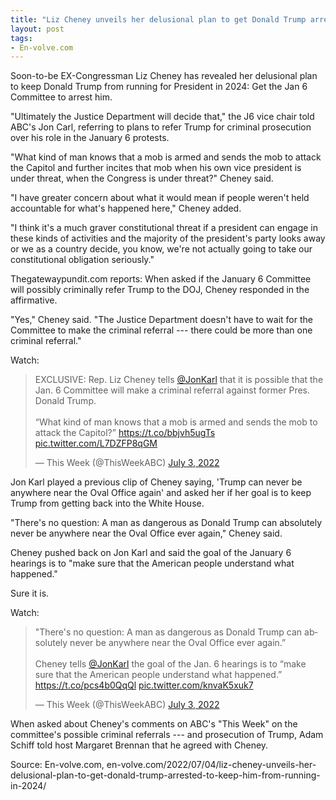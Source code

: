 ```yaml
---
title: "Liz Cheney unveils her delusional plan to get Donald Trump arrested to keep him from running in 2024"
layout: post
tags:
- En-volve.com
---
```


Soon-to-be EX-Congressman Liz Cheney has revealed her delusional plan to keep Donald Trump from running for President in 2024: Get the Jan 6 Committee to arrest him.

"Ultimately the Justice Department will decide that," the J6 vice chair told ABC's Jon Carl, referring to plans to refer Trump for criminal prosecution over his role in the January 6 protests.

"What kind of man knows that a mob is armed and sends the mob to attack the Capitol and further incites that mob when his own vice president is under threat, when the Congress is under threat?" Cheney said.

"I have greater concern about what it would mean if people weren't held accountable for what's happened here," Cheney added.

"I think it's a much graver constitutional threat if a president can engage in these kinds of activities and the majority of the president's party looks away or we as a country decide, you know, we're not actually going to take our constitutional obligation seriously."

Thegatewaypundit.com reports: When asked if the January 6 Committee will possibly criminally refer Trump to the DOJ, Cheney responded in the affirmative.

"Yes," Cheney said. "The Justice Department doesn't have to wait for the Committee to make the criminal referral --- there could be more than one criminal referral."

Watch:

<blockquote class="twitter-tweet"><p lang="en" dir="ltr">EXCLUSIVE: Rep. Liz Cheney tells <a href="https://twitter.com/jonkarl?ref_src=twsrc%5Etfw">@JonKarl</a> that it is possible that the Jan. 6 Committee will make a criminal referral against former Pres. Donald Trump. <br /><br />“What kind of man knows that a mob is armed and sends the mob to attack the Capitol?” <a href="https://t.co/bbjvh5ugTs">https://t.co/bbjvh5ugTs</a> <a href="https://t.co/L7DZFP8qGM">pic.twitter.com/L7DZFP8qGM</a></p>&mdash; This Week (@ThisWeekABC) <a href="https://twitter.com/ThisWeekABC/status/1543584959750963203?ref_src=twsrc%5Etfw">July 3, 2022</a></blockquote>

Jon Karl played a previous clip of Cheney saying, 'Trump can never be anywhere near the Oval Office again' and asked her if her goal is to keep Trump from getting back into the White House.

"There's no question: A man as dangerous as Donald Trump can absolutely never be anywhere near the Oval Office ever again," Cheney said.

Cheney pushed back on Jon Karl and said the goal of the January 6 hearings is to "make sure that the American people understand what happened."

Sure it is.

Watch:

<blockquote class="twitter-tweet"><p lang="en" dir="ltr">&quot;There&#39;s no question: A man as dangerous as Donald Trump can absolutely never be anywhere near the Oval Office ever again.” <br /><br />Cheney tells <a href="https://twitter.com/jonkarl?ref_src=twsrc%5Etfw">@JonKarl</a> the goal of the Jan. 6 hearings is to “make sure that the American people understand what happened.” <a href="https://t.co/pcs4b0QqQl">https://t.co/pcs4b0QqQl</a> <a href="https://t.co/knvaK5xuk7">pic.twitter.com/knvaK5xuk7</a></p>&mdash; This Week (@ThisWeekABC) <a href="https://twitter.com/ThisWeekABC/status/1543594092856213504?ref_src=twsrc%5Etfw">July 3, 2022</a></blockquote>

When asked about Cheney's comments on ABC's "This Week" on the committee's possible criminal referrals --- and prosecution of Trump, Adam Schiff told host Margaret Brennan that he agreed with Cheney.

Source: En-volve.com, en-volve.com/2022/07/04/liz-cheney-unveils-her-delusional-plan-to-get-donald-trump-arrested-to-keep-him-from-running-in-2024/

<script async src="https://platform.twitter.com/widgets.js" charset="utf-8"></script>
